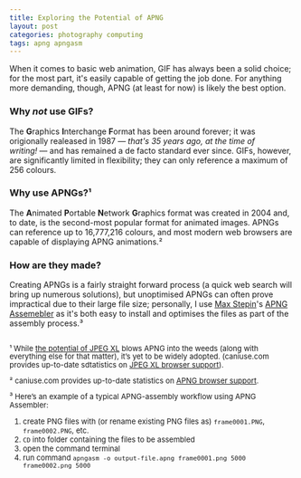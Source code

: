 ```yaml
---
title: Exploring the Potential of APNG
layout: post
categories: photography computing
tags: apng apngasm
---
```


When it comes to basic web animation, GIF has always been a solid choice; for the most part, it's easily capable of getting the job done. For anything more demanding, though, APNG (at least for now) is likely the best option.

### Why _not_ use GIFs?

The **G**raphics **I**nterchange **F**ormat has been around forever; it was origionally realeased in 1987&nbsp;— _that's 35 years ago, at the time of writing!_&nbsp;— and has remained a de facto standard ever since. GIFs, however, are significantly limited in flexibility; they can only reference a maximum of 256 colours.

### Why use APNGs?¹

The **A**nimated **P**ortable **N**etwork **G**raphics format was created in 2004 and, to date, is the second-most popular format for animated images. APNGs can reference up to 16,777,216 colours, and most modern web browsers are capable of displaying APNG animations.² 

### How are they made? 

Creating APNGs is a fairly straight forward process (a quick web search will bring up numerous solutions), but unoptimised APNGs can often prove impractical due to their large file size; personally, I use [Max Stepin](https://sourceforge.net/u/maxst/profile)'s  [APNG Assemebler](https://apngasm.sourceforge.net) as it's both easy to install and optimises the files as part of the assembly process.³

<p style="padding-top: 15px; line-height: 1.1">
<font size="2">
¹ While <a href="https://martbetz.github.io/photography/computing/2022/10/27/exploring-jpegxl.html">the potential of JPEG XL</a> blows APNG into the weeds (along with everything else for that matter), it’s yet to be widely adopted. (caniuse.com provides up-to-date sdtatistics on <a href="https://caniuse.com/?search=jxl">JPEG XL browser support</a>).
</font>
</p>

<p style="padding-top: -5px; line-height: 1.1">
<font size="2">
² caniuse.com provides up-to-date statistics on <a href="https://caniuse.com/?search=apng">APNG browser support</a>.
</font>
</p>

<p style="padding-top: -5px; line-height:1.1">
<font size="2">
³ Here’s an example of a typical APNG-assembly workflow using APNG Assembler:
</font>
</p>


<p style="padding-top: -5px; line-height:1.25">
<font size="2">
<ol>
<li>create PNG files with (or rename existing PNG files as) <code>frame0001.PNG</code>, <code>frame0002.PNG</code>, etc.</li>
<li><code>CD</code> into folder containing the files to be assembled</li>
<li>open the command terminal</li>
<li>run command <code>apngasm -o output-file.apng frame0001.png 5000 frame0002.png 5000</code></li>
</ol>
</font>
</p>
